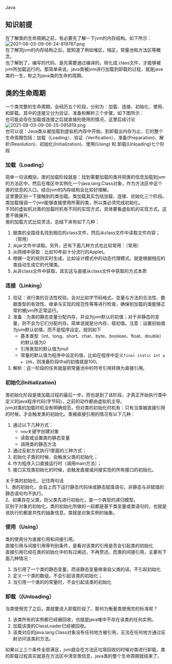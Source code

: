 Java
<a name="IPkJ0"></a>
## 知识前提
在了解类的生命周期之前，有必要先了解一下jvm的内存结构。如下所示：<br />![2021-08-03-09-06-24-819787.png](https://cdn.nlark.com/yuque/0/2021/png/396745/1627952883167-830e47d4-6fed-4e38-98c3-26244c11a691.png#clientId=u408469fc-e860-4&from=ui&id=ua051934e&originHeight=872&originWidth=1076&originalType=binary&ratio=1&size=2820313&status=done&style=shadow&taskId=u2eda3476-0cdf-4adb-9c84-5664a89d13f)<br />在了解完jvm的内存结构之后，就知道了例如堆区，栈区，常量池和方法区等概念。<br />也了解到了，编写的代码，是先需要通过编译的，转化成.class文件，才能够被jvm所加载运行的。那简单来说，java类被jvm进行加载到卸载的过程，就是java类的一生，称之为java类的生命的周期。
<a name="EL1FV"></a>
## 类的生命周期
一个类完整的生命周期，会经历五个阶段，分别为：加载、连接、初始化、使用、和卸载。其中的连接又分为验证、准备和解析三个步骤。如下图所示：<br />也可能会存在加载或连接之后就直接别使用的情况，这里后续讨论<br />![2021-08-03-09-06-25-095819.png](https://cdn.nlark.com/yuque/0/2021/png/396745/1627952891482-88d652d5-a495-43ad-bb5f-3cd48bd344a9.png#clientId=u408469fc-e860-4&from=ui&id=u7cea3332&originHeight=493&originWidth=1080&originalType=binary&ratio=1&size=1600477&status=done&style=shadow&taskId=u53f8a040-b7f5-4093-9c4a-2c642c5d208)<br />也可以说：Java类从被加载到虚拟机内存中开始，到卸载出内存为止，它的整个生命周期包括：加载（Loading）、验证（Verification）、准备(Preparation)、解析(Resolution)、初始化(Initialization)、使用(Using) 和 卸载(Unloading)七个阶段
<a name="qYTY7"></a>
### 加载（Loading）
简单一句话概括，类的加载阶段就是：找到需要加载的类并把类的信息加载到jvm的方法区中，然后在堆区中实例化一个java.lang.Class对象，作为方法区中这个类的信息的入口。结合jvm的内存结构会比较好理解。<br />这里要区别一下接触到的类加载。类加载其实包括加载、连接、初始化三个阶段。类加载强调一个jvm能够直接使用所需的类，所以类必须完成初始化。<br />不同的虚拟机对类的加载时机有不同的实现方式，具体要看虚拟机的实现方式。这里不做展开。<br />类的加载方式比较灵活，总结下来有如下几种：

1. 据类的全路径名找到相应的class文件，然后从class文件中读取文件内容；（常用）
2. 从jar文件中读取。另外，还有下面几种方式也比较常用：（常用）
3. 从网络中获取：比如10年前十分流行的Applet。
4. 根据一定的规则实时生成，比如设计模式中的动态代理模式，就是根据相应的类自动生成它的代理类。
5. 从非class文件中获取，其实这与直接从class文件中获取的方式本质
<a name="dw8To"></a>
### 连接（Linking）

1. 验证：进行类的合法性校验。会对比如字节码格式、变量与方法的合法性、数据类型的有效性、继承与实现的规范性等等进行检查，确保别加载的类能够正常的被jvm所正常运行。
2. 准备：为类的静态变量分配内存，并设为jvm默认的初值；对于非静态的变量，则不会为它们分配内存。简单说就是分内存、赋初值。注意：设置初始值为jvm默认初值，而不是程序设定。规则如下
   - 基本类型（int、long、short、char、byte、boolean、float、double）的默认值为0
   - 引用类型的默认值为null
   - 常量的默认值为程序中设定的值，比如在程序中定义`final static int a = 100`，则准备阶段中a的初值就是100。
3. 解析：这一阶段的任务就是把常量池中的符号引用转换为直接引用。
<a name="jv679"></a>
### 初始化(Initialization)
类初始化阶段是类加载过程的最后一步。而也是到了该阶段，才真正开始执行类中定义的java程序代码(字节码)，之前的动作都由虚拟机主导。<br />jvm对类的加载时机没有明确规范，但对类的初始化时机有：只有当类被直接引用的时候，才会触发类的初始化。类被直接引用的情况有以下几种：

1. 通过以下几种方式：
   - `new`关键字创建对象
   - 读取或设置类的静态变量
   - 调用类的静态方法
2. 通过反射方式执行1里面的三种方式；
3. 初始化子类的时候，会触发父类的初始化；
4. 作为程序入口直接运行时（调用main方法）；
5. 接口实现类初始化的时候，会触发直接或间接实现的所有接口的初始化。

关于类的初始化，记住两句话<br />1、类的初始化，会自上而下运行静态代码块或静态赋值语句，非静态与非赋值的静态语句均不执行。<br />2、如果存在父类，则父类先进行初始化，是一个典型的递归模型。<br />区别于对象的初始化，类的初始化所做的一起都是基于类变量或类语句的，也就是说执行的都是共性的抽象信息。类就是对象实例的抽象。
<a name="FHs9g"></a>
### 使用（Using）
类的使用分为直接引用和间接引用。<br />直接引用与间接引用等判别条件，是看对该类的引用是否会引起类的初始化<br />直接引用已经在类的初始化中的有过阐述，不再赘述。而类的间接引用，主要有下面几种情况：

1. 当引用了一个类的静态变量，而该静态变量继承自父类的话，不引起初始化
2. 定义一个类的数组，不会引起该类的初始化；
3. 当引用一个类的的常量时，不会引起该类的初始化
<a name="Tupga"></a>
### 卸载（(Unloading）
当类使用完了之后，类就要进入卸载阶段了。那何为衡量类使用完的标准呢？

1. 该类所有的实例都已经被回收，也就是java堆中不存在该类的任何实例。
2. 加载该类的ClassLoader已经被回收。
3. 该类对应的java.lang.Class对象没有任何地方被引用，无法在任何地方通过反射访问该类的方法。

如果以上三个条件全部满足，jvm就会在方法区垃圾回收的时候对类进行卸载，类的卸载过程其实就是在方法区中清空类信息，java类的整个生命周期就结束了。
